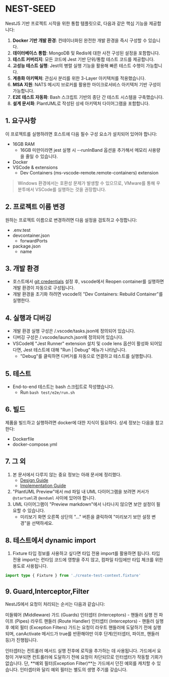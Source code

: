 # NEST-SEED

NestJS 기반 프로젝트 시작을 위한 통합 템플릿으로, 다음과 같은 핵심 기능을 제공합니다:

1. **Docker 기반 개발 환경**: 컨테이너화된 완전한 개발 환경을 즉시 구성할 수 있습니다.
2. **데이터베이스 통합**: MongoDB 및 Redis에 대한 사전 구성된 설정을 포함합니다.
3. **테스트 커버리지**: 모든 코드에 Jest 기반 단위/통합 테스트 코드를 제공합니다.
4. **고성능 테스트 실행**: Jest의 병렬 실행 기능을 활용해 빠른 테스트 수행이 가능합니다.
5. **계층화 아키텍처**: 관심사 분리를 위한 3-Layer 아키텍처를 적용했습니다.
6. **MSA 지원**: NATS 메시지 브로커를 활용한 마이크로서비스 아키텍처 기반 구성이 가능합니다.
7. **E2E 테스트 자동화**: Bash 스크립트 기반의 종단 간 테스트 시스템을 구축했습니다.
8. **설계 문서화**: PlantUML로 작성된 상세 아키텍처 다이어그램을 포함합니다.

## 1. 요구사항

이 프로젝트를 실행하려면 호스트에 다음 필수 구성 요소가 설치되어 있어야 합니다:

- 16GB RAM
    - 16GB 미만이라면 jest 실행 시 --runInBand 옵션을 추가해서 메모리 사용량을 줄일 수 있습니다.
- Docker
- VSCode & extensions
    - Dev Containers (ms-vscode-remote.remote-containers) extension

> Windows 환경에서는 호환성 문제가 발생할 수 있으므로, VMware를 통해 우분투에서 VSCode를 실행하는 것을 권장합니다.

## 2. 프로젝트 이름 변경

원하는 프로젝트 이름으로 변경하려면 다음 설정을 검토하고 수정합니다:

- .env.test
- devcontainer.json
    - forwardPorts
- package.json
    - name

## 3. 개발 환경

- 호스트에서 [git credentials](https://code.visualstudio.com/remote/advancedcontainers/sharing-git-credentials) 설정 후, vscode에서 Reopen container를 실행하면 개발 환경이 자동으로 구성됩니다.
- 개발 환경을 초기화 하려면 vscode의 "Dev Containers: Rebuild Container"를 실행한다.

## 4. 실행과 디버깅

- 개발 환경 실행 구성은 /.vscode/tasks.json에 정의되어 있습니다.
- 디버깅 구성은 /.vscode/launch.json에 정의되어 있습니다.
- VSCode에 "Jest Runner" extension 설치 및 code lens 옵션이 활성화 되어있다면, Jest 테스트에 대해 "Run | Debug" 메뉴가 나타납니다.
    - "Debug"를 클릭하면 디버거를 자동으로 연결하고 테스트를 실행합니다.

## 5. 테스트

- End-to-end 테스트는 bash 스크립트로 작성했습니다.
    - Run `bash test/e2e/run.sh`

## 6. 빌드

제품을 빌드하고 실행하려면 docker에 대한 지식이 필요하다.
상세 정보는 다음을 참고한다:

- Dockerfile
- docker-compose.yml

## 7. 그 외

1. 본 문서에서 다루지 않는 중요 정보는 아래 문서에 정리했다.
    - [Design Guide](./docs/guides/design.guide.md)
    - [Implementation Guide](./docs/guides/implementation.guide.md)
2. "PlantUML Preview"에서 md 파일 내 UML 다이어그램을 보려면 커서가 `@startuml`과 `@enduml` 사이에 있어야 합니다.
3. UML 다이어그램이 "Preview markdown"에서 나타나지 않으면 보안 설정이 필요할 수 있습니다.
    - 미리보기 화면 오른쪽 상단의 "..." 버튼을 클릭하여 "미리보기 보안 설정 변경"을 선택하세요.

## 8. 테스트에서 dynamic import

1. Fixture 타입 정보를 사용하고 싶다면 타입 전용 import를 활용하면 됩니다. 타입 전용 import는 런타임 코드에 영향을 주지 않고, 컴파일 타임에만 타입 체크를 위한 용도로 사용됩니다.

```ts
import type { Fixture } from './create-test-context.fixture'
```

## 9. Guard,Interceptor,Filter

NestJS에서 요청이 처리되는 순서는 다음과 같습니다:

미들웨어 (Middleware)
가드 (Guards)
인터셉터 (Interceptors) - 핸들러 실행 전
파이프 (Pipes)
라우트 핸들러 (Route Handler)
인터셉터 (Interceptors) - 핸들러 실행 후
예외 필터 (Exception Filters)
가드는 요청이 라우트 핸들러에 도달하기 전에 실행되며, canActivate 메서드가 true를 반환해야만 이후 단계(인터셉터, 파이프, 핸들러 등)가 진행됩니다.

인터셉터는 컨트롤러 메서드 실행 전후에 로직을 추가하는 데 사용됩니다. 가드에서 요청이 거부되면 컨트롤러에 도달하기 전에 요청이 차단되므로 인터셉터가 작동할 기회가 없습니다.
단, **예외 필터(Exception Filter)**는 가드에서 던진 예외를 캐치할 수 있습니다. 인터셉터와 달리 예외 필터는 별도의 생명 주기를 갖습니다.
